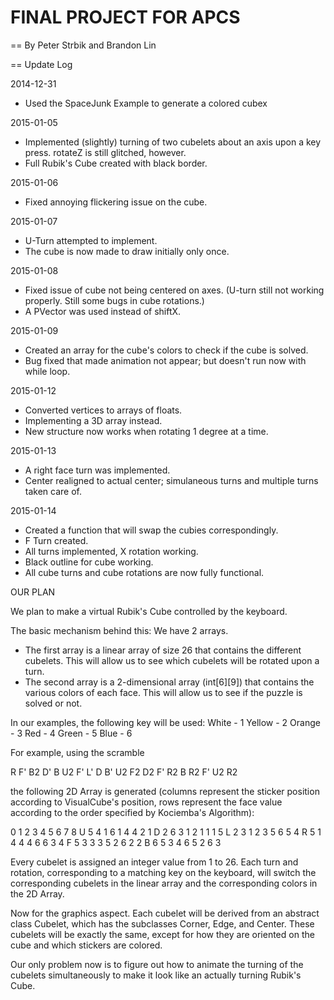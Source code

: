 FINAL PROJECT FOR APCS
====

==
By Peter Strbik and Brandon Lin

==
Update Log

2014-12-31
- Used the SpaceJunk Example to generate a colored cubex

2015-01-05
- Implemented (slightly) turning of two cubelets about an axis upon a key press. rotateZ is still glitched, however.
- Full Rubik's Cube created with black border.

2015-01-06
- Fixed annoying flickering issue on the cube.

2015-01-07
- U-Turn attempted to implement.
- The cube is now made to draw initially only once.

2015-01-08
- Fixed issue of cube not being centered on axes. (U-turn still not working properly. Still some bugs in cube rotations.)
- A PVector was used instead of shiftX.

2015-01-09
- Created an array for the cube's colors to check if the cube is solved.
- Bug fixed that made animation not appear; but doesn't run now with while loop.

2015-01-12
- Converted vertices to arrays of floats.
- Implementing a 3D array instead.
- New structure now works when rotating 1 degree at a time.

2015-01-13
- A right face turn was implemented.
- Center realigned to actual center; simulaneous turns and multiple turns taken care of.

2015-01-14
- Created a function that will swap the cubies correspondingly.
- F Turn created.
- All turns implemented, X rotation working.
- Black outline for cube working.
- All cube turns and cube rotations are now fully functional.

OUR PLAN

We plan to make a virtual Rubik's Cube controlled by the keyboard.

The basic mechanism behind this:
We have 2 arrays.
- The first array is a linear array of size 26 that contains the different cubelets. This will allow us to see which cubelets will be rotated upon a turn.
- The second array is a 2-dimensional array (int[6][9]) that contains the various colors of each face. This will allow us to see if the puzzle is solved or not.

In our examples, the following key will be used:
White - 1
Yellow - 2
Orange - 3
Red - 4
Green - 5
Blue - 6

For example, using the scramble

R F' B2 D' B U2 F' L' D B' U2 F2 D2 F' R2 B R2 F' U2 R2

the following 2D Array is generated (columns represent the sticker position according to VisualCube's position, rows represent the face value according to the order specified by Kociemba's Algorithm):

  0 1 2 3 4 5 6 7 8
U 5 4 1 6 1 4 4 2 1
D 2 6 3 1 2 1 1 1 5
L 2 3 1 2 3 5 6 5 4
R 5 1 4 4 4 6 6 3 4
F 5 3 3 3 5 2 6 2 2
B 6 5 3 4 6 5 2 6 3

Every cubelet is assigned an integer value from 1 to 26. Each turn and rotation, corresponding to a matching key on the keyboard, will switch the corresponding cubelets in the linear array and the corresponding colors in the 2D Array.

Now for the graphics aspect. Each cubelet will be derived from an abstract class Cubelet, which has the subclasses Corner, Edge, and Center. These cubelets will be exactly the same, except for how they are oriented on the cube and which stickers are colored.

Our only problem now is to figure out how to animate the turning of the cubelets simultaneously to make it look like an actually turning Rubik's Cube.
